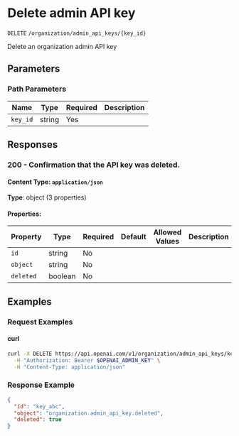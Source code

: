 # Delete admin API key

`DELETE` `/organization/admin_api_keys/{key_id}`

Delete an organization admin API key

## Parameters

### Path Parameters

| Name | Type | Required | Description |
| ---- | ---- | -------- | ----------- |
| `key_id` | string | Yes |  |

## Responses

### 200 - Confirmation that the API key was deleted.

#### Content Type: `application/json`

**Type**: object (3 properties)

#### Properties:

| Property | Type | Required | Default | Allowed Values | Description |
| -------- | ---- | -------- | ------- | -------------- | ----------- |
| `id` | string | No |  |  |  |
| `object` | string | No |  |  |  |
| `deleted` | boolean | No |  |  |  |
## Examples

### Request Examples

#### curl
```bash
curl -X DELETE https://api.openai.com/v1/organization/admin_api_keys/key_abc \
  -H "Authorization: Bearer $OPENAI_ADMIN_KEY" \
  -H "Content-Type: application/json"

```

### Response Example

```json
{
  "id": "key_abc",
  "object": "organization.admin_api_key.deleted",
  "deleted": true
}

```

